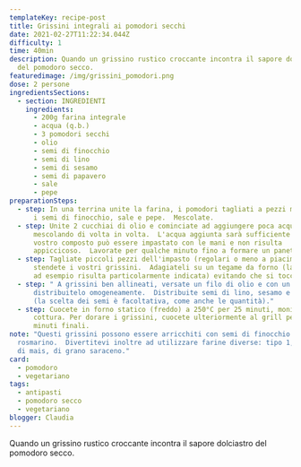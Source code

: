 ```yaml
---
templateKey: recipe-post
title: Grissini integrali ai pomodori secchi
date: 2021-02-27T11:22:34.044Z
difficulty: 1
time: 40min
description: Quando un grissino rustico croccante incontra il sapore dolciastro
  del pomodoro secco.
featuredimage: /img/grissini_pomodori.png
dose: 2 persone
ingredientsSections:
  - section: INGREDIENTI
    ingredients:
      - 200g farina integrale
      - acqua (q.b.)
      - 3 pomodori secchi
      - olio
      - semi di finocchio
      - semi di lino
      - semi di sesamo
      - semi di papavero
      - sale
      - pepe
preparationSteps:
  - step: In una terrina unite la farina, i pomodori tagliati a pezzi molto piccoli,
      i semi di finocchio, sale e pepe.  Mescolate.
  - step: Unite 2 cucchiai di olio e cominciate ad aggiungere poca acqua alla volta,
      mescolando di volta in volta.  L'acqua aggiunta sarà sufficiente quando il
      vostro composto può essere impastato con le mani e non risulta
      appiccicoso.  Lavorate per qualche minuto fino a formare un panetto.
  - step: Tagliate piccoli pezzi dell'impasto (regolari o meno a piacimento) e
      stendete i vostri grissini.  Adagiateli su un tegame da forno (la leccarda
      ad esempio risulta particolarmente indicata) evitando che si tocchino.
  - step: " A grissini ben allineati, versate un filo di olio e con un pennello
      distribuitelo omogeneamente.  Distribuite semi di lino, sesamo e papavero
      (la scelta dei semi è facoltativa, come anche le quantità)."
  - step: Cuocete in forno statico (freddo) a 250°C per 25 minuti, monitorando la
      cottura. Per dorare i grissini, cuocete ulteriormente al grill per pochi
      minuti finali.
note: "Questi grissini possono essere arricchiti con semi di finocchio oppure
  rosmarino.  Divertitevi inoltre ad utilizzare farine diverse: tipo 1,tipo 2,
  di mais, di grano saraceno."
card: 
  - pomodoro
  - vegetariano
tags:
  - antipasti
  - pomodoro secco
  - vegetariano
blogger: Claudia
---
```

Quando un grissino rustico croccante incontra il sapore dolciastro del pomodoro secco.